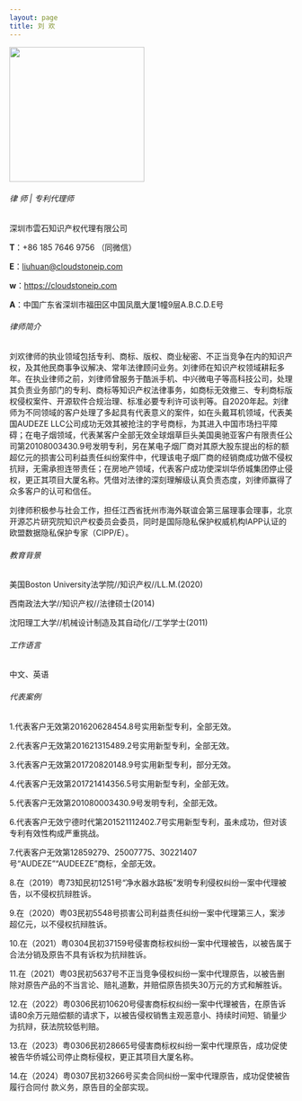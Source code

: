 ```yaml
---
layout: page
title: 刘 欢
---
```


<img src="https://felixhuan.github.io/images/liuhuan.jpg" class="floatpic" wiidth="160" height="240">

###### 律 师 | 专利代理师

深圳市雲石知识产权代理有限公司

**T**：+86 185 7646 9756 （同微信）

**E**：liuhuan@cloudstoneip.com

**w**：https://cloudstoneip.com

**A**：中国广东省深圳市福田区中国凤凰大厦1幢9层A.B.C.D.E号

###### 律师简介

刘欢律师的执业领域包括专利、商标、版权、商业秘密、不正当竞争在内的知识产权，及其他民商事争议解决、常年法律顾问业务。刘律师在知识产权领域耕耘多年。在执业律师之前，刘律师曾服务于酷派手机、中兴微电子等高科技公司，处理其负责业务部门的专利、商标等知识产权法律事务，如商标无效撤三、专利商标版权侵权案件、开源软件合规治理、标准必要专利许可谈判等。自2020年起。刘律师为不同领域的客户处理了多起具有代表意义的案件，如在头戴耳机领域，代表美国AUDEZE LLC公司成功无效其被抢注的字号商标，为其进入中国市场扫平障碍；在电子烟领域，代表某客户全部无效全球烟草巨头美国奥驰亚客户有限责任公司第20108003430.9号发明专利，另在某电子烟厂商对其原大股东提出的标的额超亿元的损害公司利益责任纠纷案件中，代理该电子烟厂商的经销商成功做不侵权抗辩，无需承担连带责任；在房地产领域，代表客户成功使深圳华侨城集团停止侵权，更正其项目大厦名称。凭借对法律的深刻理解级认真负责态度，刘律师赢得了众多客户的认可和信任。

刘律师积极参与社会工作，担任江西省抚州市海外联谊会第三届理事会理事，北京开源芯片研究院知识产权委员会委员，同时是国际隐私保护权威机构IAPP认证的欧盟数据隐私保护专家（CIPP/E）。

###### 教育背景

美国Boston University法学院//知识产权//LL.M.(2020)

西南政法大学//知识产权//法律硕士(2014)

沈阳理工大学//机械设计制造及其自动化//工学学士(2011)

###### 工作语言

中文、英语

###### 代表案例

1.代表客户无效第201620628454.8号实用新型专利，全部无效。

2.代表客户无效第201621315489.2号实用新型专利，全部无效。

3.代表客户无效第201720820148.9号实用新型专利，部分无效。

4.代表客户无效第201721414356.5号实用新型专利，全部无效。

5.代表客户无效第201080003430.9号发明专利，全部无效。

6.代表客户无效宁德时代第201521112402.7号实用新型专利，虽未成功，但对该专利有效性构成严重挑战。

7.代表客户无效第12859279、25007775、30221407号“AUDEZE”“AUDEEZE”商标，全部无效。

8.在（2019）粤73知民初1251号“净水器水路板”发明专利侵权纠纷一案中代理被告，以不侵权抗辩胜诉。

9.在（2020）粤03民初5548号损害公司利益责任纠纷一案中代理第三人，案涉超亿元，以不侵权抗辩胜诉。

10.在（2021）粤0304民初37159号侵害商标权纠纷一案中代理被告，以被告属于合法分销及原告不具有诉权为抗辩胜诉。

11.在（2021）粤03民初5637号不正当竞争侵权纠纷一案中代理原告，以被告删除对原告产品的不当言论、赔礼道歉，并赔偿原告损失30万元的方式和解胜诉。

12.在（2022）粤0306民初10620号侵害商标权纠纷一案中代理被告，在原告诉请80余万元赔偿额的请求下，以被告侵权销售主观恶意小、持续时间短、销量少为抗辩，获法院较低判赔。

13.在（2023）粤0306民初28665号侵害商标权纠纷一案中代理原告，成功促使被告华侨城公司停止商标侵权，更正其项目大厦名称。

14.在（2024）粤0307民初3266号买卖合同纠纷一案中代理原告，成功促使被告履行合同付   款义务，原告目的全部实现。
